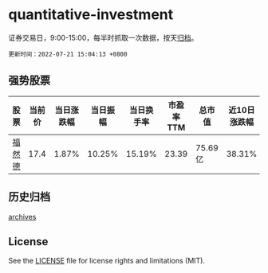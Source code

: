 # quantitative-investment

证券交易日，9:00-15:00，每半时抓取一次数据，按天[归档](archives)。

`更新时间：2022-07-21 15:04:13 +0800`

## 强势股票

|股票|当前价|当日涨跌幅|当日振幅|当日换手率|市盈率TTM|总市值|近10日涨跌幅|
|----|----|----|----|----|----|----|----|
|[福然德](https://xueqiu.com/S/SH605050)|17.4|1.87%|10.25%|15.19%|23.39|75.69亿|38.31%|

## 历史归档

[archives](archives)

## License

See the [LICENSE](LICENSE) file for license rights and limitations (MIT).